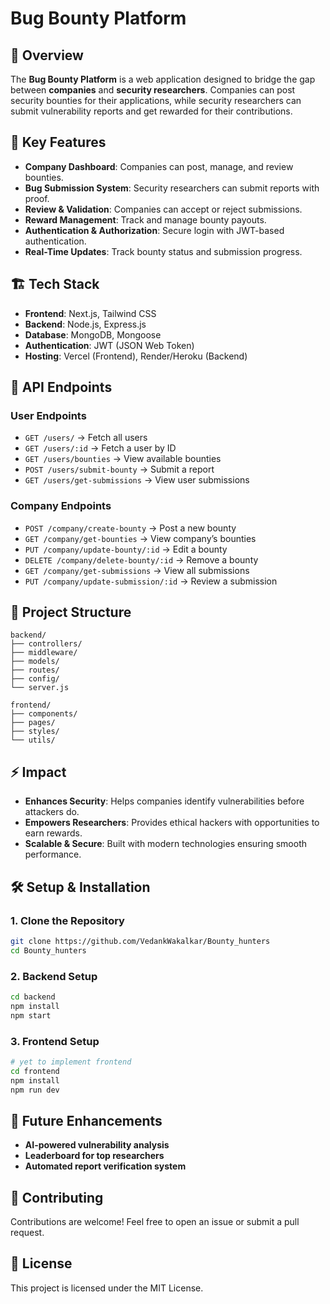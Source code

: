 # Bug Bounty Platform

## 🚀 Overview

The **Bug Bounty Platform** is a web application designed to bridge the gap between **companies** and **security researchers**. Companies can post security bounties for their applications, while security researchers can submit vulnerability reports and get rewarded for their contributions.

## 🎯 Key Features

- **Company Dashboard**: Companies can post, manage, and review bounties.
- **Bug Submission System**: Security researchers can submit reports with proof.
- **Review & Validation**: Companies can accept or reject submissions.
- **Reward Management**: Track and manage bounty payouts.
- **Authentication & Authorization**: Secure login with JWT-based authentication.
- **Real-Time Updates**: Track bounty status and submission progress.

## 🏗️ Tech Stack

- **Frontend**: Next.js, Tailwind CSS
- **Backend**: Node.js, Express.js
- **Database**: MongoDB, Mongoose
- **Authentication**: JWT (JSON Web Token)
- **Hosting**: Vercel (Frontend), Render/Heroku (Backend)

## 📌 API Endpoints

### **User Endpoints**

- `GET /users/` → Fetch all users
- `GET /users/:id` → Fetch a user by ID
- `GET /users/bounties` → View available bounties
- `POST /users/submit-bounty` → Submit a report
- `GET /users/get-submissions` → View user submissions

### **Company Endpoints**

- `POST /company/create-bounty` → Post a new bounty
- `GET /company/get-bounties` → View company’s bounties
- `PUT /company/update-bounty/:id` → Edit a bounty
- `DELETE /company/delete-bounty/:id` → Remove a bounty
- `GET /company/get-submissions` → View all submissions
- `PUT /company/update-submission/:id` → Review a submission

## 📂 Project Structure

```
backend/
├── controllers/
├── middleware/
├── models/
├── routes/
├── config/
└── server.js

frontend/
├── components/
├── pages/
├── styles/
└── utils/
```

## ⚡ Impact

- **Enhances Security**: Helps companies identify vulnerabilities before attackers do.
- **Empowers Researchers**: Provides ethical hackers with opportunities to earn rewards.
- **Scalable & Secure**: Built with modern technologies ensuring smooth performance.

## 🛠️ Setup & Installation

### **1. Clone the Repository**

```bash
git clone https://github.com/VedankWakalkar/Bounty_hunters
cd Bounty_hunters
```

### **2. Backend Setup**

```bash
cd backend
npm install
npm start
```

### **3. Frontend Setup**

```bash
# yet to implement frontend
cd frontend
npm install
npm run dev
```

## 🎯 Future Enhancements

- **AI-powered vulnerability analysis**
- **Leaderboard for top researchers**
- **Automated report verification system**

## 🤝 Contributing

Contributions are welcome! Feel free to open an issue or submit a pull request.

## 📄 License

This project is licensed under the MIT License.

